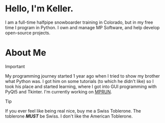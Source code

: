# Hello, I'm Keller.
I am a full-time halfpipe snowboarder training in Colorado, but in my free time I program in Python. I own and manage MP Software, and help develop open-source projects.

# About Me
> [!IMPORTANT]
> My programming journey started 1 year ago when I tried to show my brother what Python was. I got him on some tutorials (to which he didn't like) so I took his place and started learning, where I got into GUI programming with PyQt5 and Tkinter.
> I'm currently working on [MPRUN](https://github.com/ktechhydle/mprun_repo).

> [!TIP]
> If you ever feel like being real nice, buy me a Swiss Toblerone. The toblerone ***MUST*** be Swiss. I don't like the American Toblerone.
